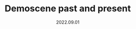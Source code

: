 ---
title: Demoscene past and present
where: BACK TO the (OLD)School, Kraków
date: 2022.09.01
type: Talk
---
